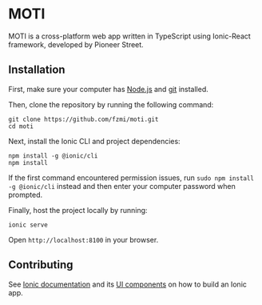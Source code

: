 # MOTI

MOTI is a cross-platform web app written in TypeScript using Ionic-React framework, developed by Pioneer Street.

## Installation

First, make sure your computer has [Node.js](https://nodejs.org/en/) and [git](https://www.atlassian.com/git/tutorials/install-git) installed.

Then, clone the repository by running the following command:

```
git clone https://github.com/fzmi/moti.git
cd moti
```

Next, install the Ionic CLI and project dependencies:

```
npm install -g @ionic/cli
npm install
```

If the first command encountered permission issues, run `sudo npm install -g @ionic/cli` instead and then enter your computer password when prompted.

Finally, host the project locally by running:

```
ionic serve
```

Open `http://localhost:8100` in your browser.



## Contributing

See [Ionic documentation](https://ionicframework.com/docs/react/quickstart) and its [UI components](https://ionicframework.com/docs/components) on how to build an Ionic app.

